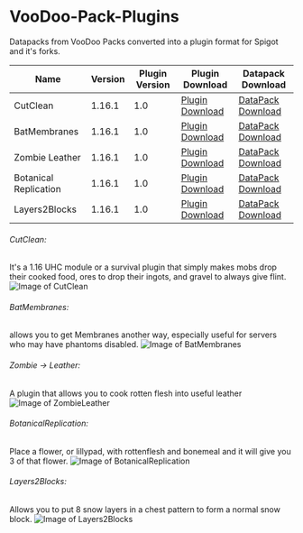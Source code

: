 # VooDoo-Pack-Plugins
Datapacks from VooDoo Packs converted into a plugin format for Spigot and it's forks.

Name | Version | Plugin Version | Plugin Download | Datapack Download
------------ | ------------- | ------------- | ------------- | -------------
CutClean | 1.16.1 | 1.0 | [Plugin Download](https://github.com/LoJoSho/VooDoo-Pack-Plugins/blob/master/CutClean/CutClean-1.0.jar?raw=true) | [DataPack Download](http://mc.voodoobeard.com/#cutclean)
BatMembranes | 1.16.1 | 1.0 |  [Plugin Download](https://github.com/LoJoSho/VooDoo-Pack-Plugins/blob/master/batmembranes/BatMembranes-1.0.jar?raw=true) | [DataPack Download](http://mc.voodoobeard.com/#bat_membranes)
Zombie Leather | 1.16.1 | 1.0 |  [Plugin Download](https://github.com/LoJoSho/VooDoo-Pack-Plugins/blob/master/Zombie%20Leather/ZombieLeather-1.0.jar?raw=true) | [DataPack Download](http://mc.voodoobeard.com/#zombie_leather)
Botanical Replication | 1.16.1 | 1.0 |  [Plugin Download](https://github.com/LoJoSho/VooDoo-Pack-Plugins/blob/master/Botanical_Replication/BotanicalReplication-1.0.jar?raw=true) | [DataPack Download](http://mc.voodoobeard.com/#botanical_replication)
Layers2Blocks | 1.16.1 | 1.0 |  [Plugin Download](https://github.com/LoJoSho/VooDoo-Pack-Plugins/blob/master/Layers2Blocks/Layers2Blocks-1.0.jar?raw=true) | [DataPack Download](http://mc.voodoobeard.com/#layers2blocks)

###### CutClean:
It's a 1.16 UHC module or a survival plugin that simply makes mobs drop their cooked food, ores to drop their ingots, and gravel to always give flint.
![Image of CutClean](https://i.imgur.com/gujllDW.png)
###### BatMembranes: 
allows you to get Membranes another way, especially useful for servers who may have phantoms disabled. 
![Image of BatMembranes](https://i.imgur.com/CiGi9gJ.png)
###### Zombie -> Leather: 
A plugin that allows you to cook rotten flesh into useful leather
![Image of ZombieLeather](http://mc.voodoobeard.com/img/zombie_leather.png)
###### BotanicalReplication: 
Place a flower, or lillypad, with rottenflesh and bonemeal and it will give you 3 of that flower. 
![Image of BotanicalReplication](http://mc.voodoobeard.com/img/botanical_replication.png)
###### Layers2Blocks: 
Allows you to put 8 snow layers in a chest pattern to form a normal snow block.
![Image of Layers2Blocks](http://mc.voodoobeard.com/img/layers2blocks.png)

